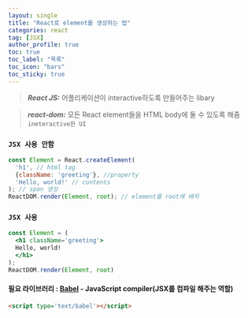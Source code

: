 ```yaml
---
layout: single
title: "React로 element를 생성하는 법"
categories: react
tag: [JSX]
author_profile: true
toc: true
toc_label: "목록"
toc_icon: "bars"
toc_sticky: true
---
```


> **_React JS:_**
> 어플리케이션이 interactive하도록 만들어주는 libary

> **_react-dom:_**
> 모든 React element들을 HTML body에 둘 수 있도록 해줌
> `ineteractive한 UI`

### `JSX 사용 안함`
```javascript
const Element = React.createElement(
  'h1', // html tag
  {className: 'greeting'}, //property
  'Hello, world!' // contents
); // span 생성
ReactDOM.render(Element, root); // element를 root에 배치
```

### `JSX 사용` 
```jsx
const Element = (
  <h1 className='greeting'>
  Hello, world!
  </h1>
);
ReactDOM.render(Element, root)
```

#### 필요 라이브러리 : **[Babel](https://babeljs.io/)** - JavaScript compiler(JSX를 컴파일 해주는 역할)
```html
<script type='text/babel'></script>
```
